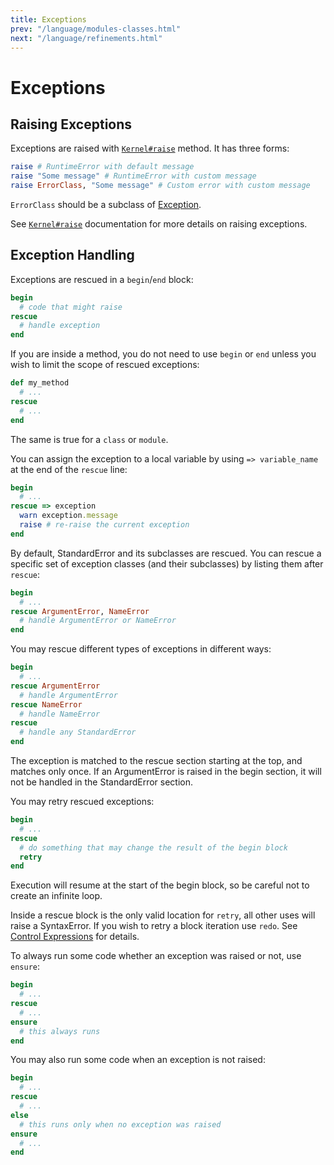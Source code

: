 ```yaml
---
title: Exceptions
prev: "/language/modules-classes.html"
next: "/language/refinements.html"
---
```


# Exceptions

## Raising Exceptions

Exceptions are raised with <a
href='https://ruby-doc.org/core-2.5.0/Kernel.html#method-i-raise'
class='ruby-doc remote' target='_blank'><code>Kernel#raise</code></a>
method. It has three forms:


```ruby
raise # RuntimeError with default message
raise "Some message" # RuntimeError with custom message
raise ErrorClass, "Some message" # Custom error with custom message
```

`ErrorClass` should be a subclass of
[Exception](../builtin/exception.md).

See <a href='https://ruby-doc.org/core-2.5.0/Kernel.html#method-i-raise'
class='ruby-doc remote' target='_blank'><code>Kernel#raise</code></a>
documentation for more details on raising exceptions.



## Exception Handling

Exceptions are rescued in a `begin`/`end` block:


```ruby
begin
  # code that might raise
rescue
  # handle exception
end
```

If you are inside a method, you do not need to use `begin` or `end`
unless you wish to limit the scope of rescued exceptions:


```ruby
def my_method
  # ...
rescue
  # ...
end
```

The same is true for a `class` or `module`.

You can assign the exception to a local variable by using `=>
variable_name` at the end of the `rescue` line:


```ruby
begin
  # ...
rescue => exception
  warn exception.message
  raise # re-raise the current exception
end
```

By default, StandardError and its subclasses are rescued. You can rescue
a specific set of exception classes (and their subclasses) by listing
them after `rescue`: 

```ruby
begin
  # ...
rescue ArgumentError, NameError
  # handle ArgumentError or NameError
end
```

You may rescue different types of exceptions in different ways:


```ruby
begin
  # ...
rescue ArgumentError
  # handle ArgumentError
rescue NameError
  # handle NameError
rescue
  # handle any StandardError
end
```

The exception is matched to the rescue section starting at the top, and
matches only once. If an ArgumentError is raised in the begin section,
it will not be handled in the StandardError section.

You may retry rescued exceptions:


```ruby
begin
  # ...
rescue
  # do something that may change the result of the begin block
  retry
end
```

Execution will resume at the start of the begin block, so be careful not
to create an infinite loop.

Inside a rescue block is the only valid location for `retry`, all other
uses will raise a SyntaxError. If you wish to retry a block iteration
use `redo`. See <a href='/language/control_expressions.md'
class='remote' target='_blank'>Control Expressions</a> for details.

To always run some code whether an exception was raised or not, use
`ensure`: 

```ruby
begin
  # ...
rescue
  # ...
ensure
  # this always runs
end
```

You may also run some code when an exception is not raised:


```ruby
begin
  # ...
rescue
  # ...
else
  # this runs only when no exception was raised
ensure
  # ...
end
```

